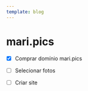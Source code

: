 ```yaml
---
template: blog
---
```


# mari.pics

- [x] Comprar domínio mari.pics
- [ ] Selecionar fotos
- [ ] Criar site


